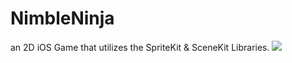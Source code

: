 # NimbleNinja
an 2D iOS Game that utilizes the SpriteKit &amp; SceneKit Libraries.
<a href="https://i.imgflip.com/24bq3o.gif"><img src="https://i.imgflip.com/24bq3o.gif"/></a>
